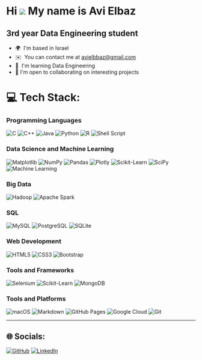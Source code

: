 Hi ![](https://user-images.githubusercontent.com/18350557/176309783-0785949b-9127-417c-8b55-ab5a4333674e.gif) My name is Avi Elbaz
=================================================================================================================================

3rd year Data Engineering student
---------------------------------

*   🌍  I'm based in Israel
*   ✉️  You can contact me at [avielbbaz@gmail.com](mailto:avielbbaz@gmail.com)
*   🧠  I'm learning Data Engineering
*   🤝 I'm open to collaborating on  interesting projects


# 💻 Tech Stack:

### Programming Languages
![C](https://img.shields.io/badge/-C-00599C?logo=c&logoColor=white&style=for-the-badge)
![C++](https://img.shields.io/badge/-C++-00599C?logo=c%2B%2B&logoColor=white&style=for-the-badge)
![Java](https://img.shields.io/badge/-Java-007396?logo=java&logoColor=white&style=for-the-badge)
![Python](https://img.shields.io/badge/-Python-3776AB?logo=python&logoColor=white&style=for-the-badge)
![R](https://img.shields.io/badge/-R-276DC3?logo=r&logoColor=white&style=for-the-badge)
![Shell Script](https://img.shields.io/badge/-Shell_Script-4EAA25?logo=gnu-bash&logoColor=white&style=for-the-badge)

### Data Science and Machine Learning
![Matplotlib](https://img.shields.io/badge/-Matplotlib-0A6DB5?logo=python&logoColor=white&style=for-the-badge)
![NumPy](https://img.shields.io/badge/-NumPy-013243?logo=numpy&logoColor=white&style=for-the-badge)
![Pandas](https://img.shields.io/badge/-Pandas-150458?logo=pandas&logoColor=white&style=for-the-badge)
![Plotly](https://img.shields.io/badge/-Plotly-3F4F75?logo=plotly&logoColor=white&style=for-the-badge)
![Scikit-Learn](https://img.shields.io/badge/-Scikit_Learn-F7931E?logo=scikit-learn&logoColor=white&style=for-the-badge)
![SciPy](https://img.shields.io/badge/-SciPy-8CAAE6?logo=scipy&logoColor=white&style=for-the-badge)
![Machine Learning](https://img.shields.io/badge/-Machine_Learning-00599C?style=for-the-badge&logo=tensorflow&logoColor=white)

### Big Data
![Hadoop](https://img.shields.io/badge/-Hadoop-66CCFF?logo=apachehadoop&logoColor=black&style=for-the-badge)
![Apache Spark](https://img.shields.io/badge/-Apache_Spark-E25A1C?logo=apachespark&logoColor=white&style=for-the-badge)

### SQL
![MySQL](https://img.shields.io/badge/-MySQL-4479A1?logo=mysql&logoColor=white&style=for-the-badge)
![PostgreSQL](https://img.shields.io/badge/-PostgreSQL-336791?logo=postgresql&logoColor=white&style=for-the-badge)
![SQLite](https://img.shields.io/badge/-SQLite-003B57?logo=sqlite&logoColor=white&style=for-the-badge)

### Web Development
![HTML5](https://img.shields.io/badge/-HTML5-E34F26?logo=html5&logoColor=white&style=for-the-badge)
![CSS3](https://img.shields.io/badge/-CSS3-1572B6?logo=css3&logoColor=white&style=for-the-badge)
![Bootstrap](https://img.shields.io/badge/-Bootstrap-7952B3?logo=bootstrap&logoColor=white&style=for-the-badge)

### Tools and Frameworks
![Selenium](https://img.shields.io/badge/-Selenium-43B02A?logo=selenium&logoColor=white&style=for-the-badge)
![Scikit-Learn](https://img.shields.io/badge/-Scikit_Learn-F7931E?logo=scikit-learn&logoColor=white&style=for-the-badge)
![MongoDB](https://img.shields.io/badge/-MongoDB-47A248?logo=mongodb&logoColor=white&style=for-the-badge)

### Tools and Platforms
![macOS](https://img.shields.io/badge/-macOS-000000?logo=apple&logoColor=white&style=for-the-badge)
![Markdown](https://img.shields.io/badge/-Markdown-000000?logo=markdown&logoColor=white&style=for-the-badge)
![GitHub Pages](https://img.shields.io/badge/-GitHub_Pages-222222?logo=github&logoColor=white&style=for-the-badge)
![Google Cloud](https://img.shields.io/badge/-Google_Cloud-4285F4?logo=google-cloud&logoColor=white&style=for-the-badge)
![Git](https://img.shields.io/badge/-Git-F05032?logo=git&logoColor=white&style=for-the-badge)

---

## 🌐 Socials:
[![GitHub](https://img.shields.io/badge/-GitHub-181717?logo=github&logoColor=white&style=for-the-badge)](https://github.com/AviElbaz7)
[![LinkedIn](https://img.shields.io/badge/-LinkedIn-0077B5?logo=linkedin&logoColor=white&style=for-the-badge)](https://www.linkedin.com/in/avielbbaz)


